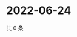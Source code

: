 # 2022-06-24

共 0 条

<!-- BEGIN WEIBO -->
<!-- 最后更新时间 Fri Jun 24 2022 12:37:01 GMT+0800 (China Standard Time) -->

<!-- END WEIBO -->
